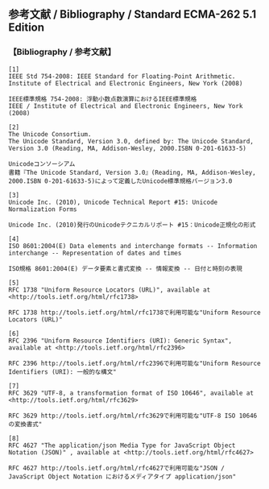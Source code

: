 参考文献 / Bibliography / Standard ECMA-262 5.1 Edition
-------------------------------------------------------

### 【Bibliography / 参考文献】

    [1]
    IEEE Std 754-2008: IEEE Standard for Floating-Point Arithmetic.
    Institute of Electrical and Electronic Engineers, New York (2008)

    IEEE標準規格 754-2008: 浮動小数点数演算におけるIEEE標準規格
    IEEE / Institute of Electrical and Electronic Engineers, New York (2008)

    [2]
    The Unicode Consortium.
    The Unicode Standard, Version 3.0, defined by: The Unicode Standard, Version 3.0 (Reading, MA, Addison-Wesley, 2000.ISBN 0-201-61633-5)

    Unicodeコンソーシアム
    書籍『The Unicode Standard, Version 3.0』(Reading, MA, Addison-Wesley, 2000.ISBN 0-201-61633-5)によって定義したUnicode標準規格バージョン3.0

    [3]
    Unicode Inc. (2010), Unicode Technical Report #15: Unicode Normalization Forms

    Unicode Inc. (2010)発行のUnicodeテクニカルリポート #15：Unicode正規化の形式

    [4]
    ISO 8601:2004(E) Data elements and interchange formats -- Information interchange -- Representation of dates and times

    ISO規格 8601:2004(E) データ要素と書式変換 -- 情報変換 -- 日付と時刻の表現

    [5]
    RFC 1738 "Uniform Resource Locators (URL)", available at <http://tools.ietf.org/html/rfc1738>

    RFC 1738 http://tools.ietf.org/html/rfc1738で利用可能な"Uniform Resource Locators (URL)"

    [6]
    RFC 2396 "Uniform Resource Identifiers (URI): Generic Syntax", available at <http://tools.ietf.org/html/rfc2396>

    RFC 2396 http://tools.ietf.org/html/rfc2396で利用可能な"Uniform Resource Identifiers (URI): 一般的な構文"

    [7]
    RFC 3629 "UTF-8, a transformation format of ISO 10646", available at <http://tools.ietf.org/html/rfc3629>

    RFC 3629 http://tools.ietf.org/html/rfc3629で利用可能な"UTF-8 ISO 10646 の変換書式"

    [8]
    RFC 4627 "The application/json Media Type for JavaScript Object Notation (JSON)" , available at <http://tools.ietf.org/html/rfc4627>

    RFC 4627 http://tools.ietf.org/html/rfc4627で利用可能な"JSON / JavaScript Object Notation におけるメディアタイプ application/json"
